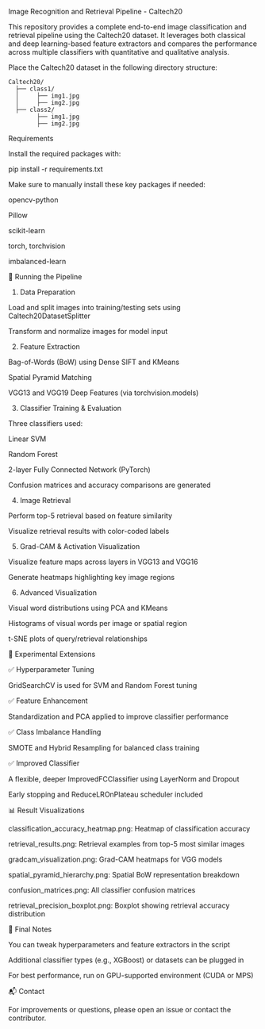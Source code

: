Image Recognition and Retrieval Pipeline - Caltech20

This repository provides a complete end-to-end image classification and retrieval pipeline using the Caltech20 dataset. It leverages both classical and deep learning-based feature extractors and compares the performance across multiple classifiers with quantitative and qualitative analysis.

Place the Caltech20 dataset in the following directory structure:

```
Caltech20/
  ├── class1/
  │     ├── img1.jpg
  │     ├── img2.jpg
  ├── class2/
        ├── img1.jpg
        ├── img2.jpg
```

Requirements

Install the required packages with:

pip install -r requirements.txt

Make sure to manually install these key packages if needed:

opencv-python

Pillow

scikit-learn

torch, torchvision

imbalanced-learn

🚀 Running the Pipeline

1. Data Preparation

Load and split images into training/testing sets using Caltech20DatasetSplitter

Transform and normalize images for model input

2. Feature Extraction

Bag-of-Words (BoW) using Dense SIFT and KMeans

Spatial Pyramid Matching

VGG13 and VGG19 Deep Features (via torchvision.models)

3. Classifier Training & Evaluation

Three classifiers used:

Linear SVM

Random Forest

2-layer Fully Connected Network (PyTorch)

Confusion matrices and accuracy comparisons are generated

4. Image Retrieval

Perform top-5 retrieval based on feature similarity

Visualize retrieval results with color-coded labels

5. Grad-CAM & Activation Visualization

Visualize feature maps across layers in VGG13 and VGG16

Generate heatmaps highlighting key image regions

6. Advanced Visualization

Visual word distributions using PCA and KMeans

Histograms of visual words per image or spatial region

t-SNE plots of query/retrieval relationships

🧪 Experimental Extensions

✅ Hyperparameter Tuning

GridSearchCV is used for SVM and Random Forest tuning

✅ Feature Enhancement

Standardization and PCA applied to improve classifier performance

✅ Class Imbalance Handling

SMOTE and Hybrid Resampling for balanced class training

✅ Improved Classifier

A flexible, deeper ImprovedFCClassifier using LayerNorm and Dropout

Early stopping and ReduceLROnPlateau scheduler included

📊 Result Visualizations

classification_accuracy_heatmap.png: Heatmap of classification accuracy

retrieval_results.png: Retrieval examples from top-5 most similar images

gradcam_visualization.png: Grad-CAM heatmaps for VGG models

spatial_pyramid_hierarchy.png: Spatial BoW representation breakdown

confusion_matrices.png: All classifier confusion matrices

retrieval_precision_boxplot.png: Boxplot showing retrieval accuracy distribution

🏁 Final Notes

You can tweak hyperparameters and feature extractors in the script

Additional classifier types (e.g., XGBoost) or datasets can be plugged in

For best performance, run on GPU-supported environment (CUDA or MPS)

📬 Contact

For improvements or questions, please open an issue or contact the contributor.

